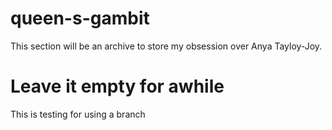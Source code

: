# queen-s-gambit

This section will be an archive to store my obsession over Anya Tayloy-Joy.

# Leave it empty for awhile

This is testing for using a branch
